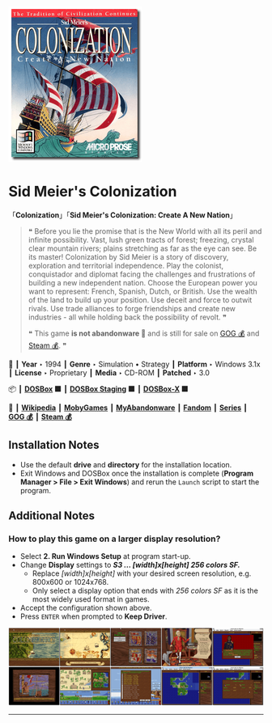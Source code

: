 ![](Thumbnail.png "application-thumbnail")

# Sid Meier's Colonization

「**Colonization**」「**Sid Meier's Colonization: Create A New Nation**」

> ❝ Before you lie the promise that is the New World with all its peril and infinite possibility. Vast, lush green tracts of forest; freezing, crystal clear mountain rivers; plains stretching as far as the eye can see. Be its master! Colonization by Sid Meier is a story of discovery, exploration and territorial independence. Play the colonist, conquistador and diplomat facing the challenges and frustrations of building a new independent nation. Choose the European power you want to represent: French, Spanish, Dutch, or British. Use the wealth of the land to build up your position. Use deceit and force to outwit rivals. Use trade alliances to forge friendships and create new industries - all while holding back the possibility of revolt. ❞
>
> ❝ This game **is not abandonware 🚫** and is still for sale on [GOG 💰](https://gog.com/en/game/sid_meiers_colonization) and [Steam 💰](https://store.steampowered.com/app/327400/Sid_Meiers_Colonization_Classic/). ❞
>

📌 ┃ **Year** ‣ 1994 ┃ **Genre** ‣ Simulation • Strategy ┃ **Platform** ‣ Windows 3.1x ┃ **License** ‣ Proprietary ┃ **Media** ‣ CD-ROM ┃ **Patched** ‣ 3.0 

📦 ┃ **[DOSBox](https://www.dosbox.com/) 🟩** ┃ **[DOSBox Staging](https://dosbox-staging.github.io/) 🟩** ┃ **[DOSBox-X](https://dosbox-x.com/) 🟩** 

📎 ┃ **[Wikipedia](https://en.wikipedia.org/wiki/Sid_Meier%27s_Colonization)** ┃ **[MobyGames](https://www.mobygames.com/game/366/sid-meiers-colonization/)** ┃ **[MyAbandonware](https://www.myabandonware.com/game/sid-meier-s-colonization-28t)** ┃ **[Fandom](https://civilization.fandom.com/wiki/Sid_Meier%27s_Colonization)** ┃ **[Series](https://en.wikipedia.org/wiki/Civilization_(series))** ┃ **[GOG 💰](https://gog.com/en/game/sid_meiers_colonization)** ┃ **[Steam 💰](https://store.steampowered.com/app/327400/Sid_Meiers_Colonization_Classic/)** 

## Installation Notes
- Use the default **drive** and **directory** for the installation location.
- Exit Windows and DOSBox once the installation is complete (**Program Manager > File > Exit Windows**) and rerun the `Launch` script to start the program.

## Additional Notes
### How to play this game on a larger display resolution?
- Select **2. Run Windows Setup** at program start-up.
- Change **Display** settings to _**S3 ... [width]x[height] 256 colors SF.**_
  - Replace *[width]x[height]* with your desired screen resolution, e.g. 800x600 or 1024x768.
  - Only select a display option that ends with *256 colors SF* as it is the most widely used format in games.
- Accept the configuration shown above.
- Press `ENTER` when prompted to **Keep Driver**.

![](Montage.png "Sid Meier's Colonization")

---

